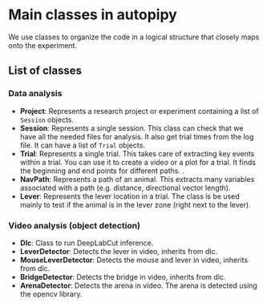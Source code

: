 # Main classes in autopipy

We use classes to organize the code in a logical structure that closely maps onto the experiment.  



## List of classes


### Data analysis
* **Project**: Represents a research project or experiment containing a list of `Session` objects.
* **Session**: Represents a single session. This class can check that we have all the needed files for analysis. It also get trial times from the log file. It can have a list of `Trial` objects.
* **Trial**: Represents a single trial. This takes care of extracting key events within a trial. You can use it to create a video or a plot for a trial. It finds the beginning and end points for different paths. .
* **NavPath**: Represents a path of an animal. This extracts many variables associated with a path (e.g. distance, directional vector length).
* **Lever**: Represents the lever location in a trial. The class is be used mainly to test if the animal is in the lever zone (right next to the lever).

### Video analysis (object detection)

* **Dlc**: Class to run DeepLabCut inference.
* **LeverDetector**: Detects the lever in video, inherits from dlc.
* **MouseLeverDetector**: Detects the mouse and lever in video, inherits from dlc.
* **BridgeDetector**: Detects the bridge in video, inherits from dlc.
* **ArenaDetector**: Detects the arena in video. The arena is detected using the opencv library.

